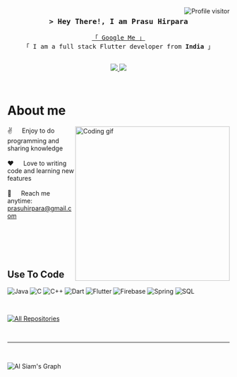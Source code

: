 <a href="https://komarev.com/ghpvc/?username=alsiam">
  <img align="right" src="https://komarev.com/ghpvc/?username=PrasuHirapara&label=Visitors&color=0e75b6&style=flat" alt="Profile visitor" />
</a>

<!-- Intro  -->
<h3 align="center">
        <samp>&gt; Hey There!, I am Prasu Hirpara
        </samp>
</h3>


<p align="center"> 
  <samp>
    <a href="https://www.google.com/search?q=Prasu Hirpara">「 Google Me 」</a>
    <br>
    「 I am a full stack Flutter developer from <b>India</b> 」
    <br>
    <br>
  </samp>
</p>

<p align="center">
 <a href="https://www.linkedin.com/in/prasu-hirpara-130575247/" target="_blank">
  <img src="https://img.shields.io/badge/LinkedIn-0077B5?style=for-the-badge&logo=linkedin&logoColor=white" />
 </a>
 <a href="https://www.instagram.com/prasu_hirpara/" target="_blank">
  <img src="https://img.shields.io/badge/Instagram-fe4164?style=for-the-badge&logo=instagram&logoColor=white"  />
 </a> 
</p>
<br />

<!-- About Section -->
 # About me
 
<p>
 <img align="right" width="350" src="/assets/programmer.gif" alt="Coding gif" />
  
 ✌️ &emsp; Enjoy to do programming and sharing knowledge <br/><br/>
 ❤️ &emsp; Love to writing code and learning new features<br/><br/>
 📧 &emsp; Reach me anytime: prasuhirpara@gmail.com<br/><br/>

</p>

<br/>
<br/>
<br/>

## Use To Code

![Java](https://img.shields.io/badge/Java-007396?style=for-the-badge&labelColor=black&logo=java&logoColor=007396)
![C](https://img.shields.io/badge/C-555555?style=for-the-badge&labelColor=black)
![C++](https://img.shields.io/badge/C++-00599C?style=for-the-badge&labelColor=black)
![Dart](https://img.shields.io/badge/Dart-0175C2?style=for-the-badge&labelColor=black&logo=dart&logoColor=0175C2)
![Flutter](https://img.shields.io/badge/Flutter-02569B?style=for-the-badge&labelColor=black&logo=flutter&logoColor=02569B)
![Firebase](https://img.shields.io/badge/Firebase-FFCA28?style=for-the-badge&labelColor=black&logo=firebase&logoColor=FFCA28)
![Spring](https://img.shields.io/badge/Spring-6DB33F?style=for-the-badge&labelColor=black&logo=spring&logoColor=6DB33F)
![SQL](https://img.shields.io/badge/SQL-CC2927?style=for-the-badge&labelColor=black&logo=sql&logoColor=CC2927)

<br/>

<p align="left">
  <a href="https://github.com/PrasuHirapara?tab=repositories" target="_blank"><img alt="All Repositories" title="All Repositories" src="https://img.shields.io/badge/-All%20Repos-2962FF?style=for-the-badge&logo=koding&logoColor=white"/></a>
</p>

<br/>
<hr/>
<br/>

![Al Siam's Graph](https://github-readme-activity-graph.vercel.app/graph?username=PrasuHirapara&custom_title=Al%20Siam's%20GitHub%20Activity%20Graph&bg_color=0D1117&color=7F3FBF&line=7F3FBF&point=7F3FBF&area_color=FFFFFF&title_color=FFFFFF&area=true)

